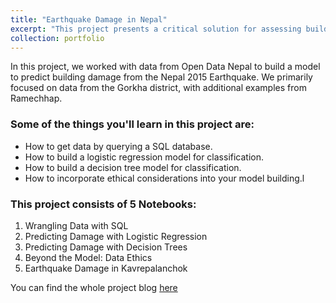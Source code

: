 ```yaml
---
title: "Earthquake Damage in Nepal"
excerpt: "This project presents a critical solution for assessing building damage caused by the Nepal 2015 Earthquake, benefiting disaster response and recovery. By analyzing data from Gorkha and Ramechhap districts through Open Data Nepal, it equips authorities and organizations with valuable insights for targeted interventions and resource allocation.<br/><img src='/images/Bankruptcy.jpeg' width='400px' style='display: block; margin: 0 auto;'>"
collection: portfolio
---
```


In this project, we worked with data from Open Data Nepal to build a model to predict building damage from the Nepal 2015 Earthquake. We primarily focused on data from the Gorkha district, with additional examples from Ramechhap.

### Some of the things you'll learn in this project are:
- How to get data by querying a SQL database.
- How to build a logistic regression model for classification.
- How to build a decision tree model for classification.
- How to incorporate ethical considerations into your model building.l

### This project consists of 5 Notebooks:
1. Wrangling Data with SQL
2. Predicting Damage with Logistic Regression
3. Predicting Damage with Decision Trees
4. Beyond the Model: Data Ethics
5. Earthquake Damage in Kavrepalanchok

You can find the whole project blog [here](https://www.notion.so/Project_4-14e89d24912f4371a8b084fd231018d0?pvs=4)

